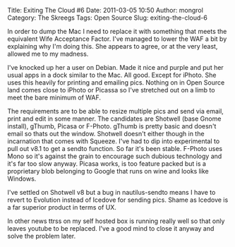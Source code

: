 Title: Exiting The Cloud #6
Date: 2011-03-05 10:50
Author: mongrol
Category: The Skreegs
Tags: Open Source
Slug: exiting-the-cloud-6

In order to dump the Mac I need to replace it with something that meets
the equivalent Wife Acceptance Factor. I've managed to lower the WAF a
bit by explaining why I'm doing this. She appears to agree, or at the
very least, allowed me to my madness.

I've knocked up her a user on Debian. Made it nice and purple and put
her usual apps in a dock similar to the Mac. All good. Except for
iPhoto. She uses this heavily for printing and emailing pics. Nothing on
in Open Source land comes close to iPhoto or Picassa so I've stretched
out on a limb to meet the bare minimum of WAF.

The requirements are to be able to resize multiple pics and send via
email, print and edit in some manner. The candidates are Shotwell (base
Gnome install), gThumb, Picasa or F-Photo. gThumb is pretty basic and
doesn't email so thats out the window. Shotwell doesn't either though in
the incarnation that comes with Squeeze. I've had to dip into
experimental to pull out v8.1 to get a sendto function. So far it's been
stable. F-Photo uses Mono so it's against the grain to encourage such
dubious technology and it's far too slow anyway. Picasa works, is too
feature packed but is a proprietary blob belonging to Google that runs
on wine and looks like Windows.

I've settled on Shotwell v8 but a bug in nautilus-sendto means I have to
revert to Evolution instead of Icedove for sending pics. Shame as
Icedove is a far superior product in terms of UX.

In other news ttrss on my self hosted box is running really well so that
only leaves youtube to be replaced. I've a good mind to close it anyway
and solve the problem later.
